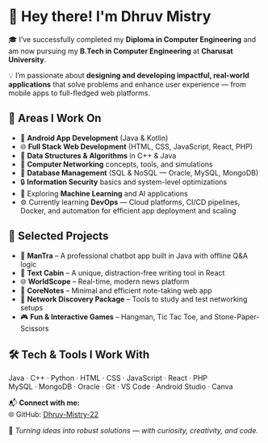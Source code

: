 # 👋 Hey there! I'm Dhruv Mistry

🎓 I’ve successfully completed my **Diploma in Computer Engineering** and am now pursuing my **B.Tech in Computer Engineering** at **Charusat University**.

💡 I’m passionate about **designing and developing impactful, real-world applications** that solve problems and enhance user experience — from mobile apps to full-fledged web platforms.

## 💬 Areas I Work On
- 📱 **Android App Development** (Java & Kotlin)  
- 🌐 **Full Stack Web Development** (HTML, CSS, JavaScript, React, PHP)  
- 🧩 **Data Structures & Algorithms** in C++ & Java  
- 📡 **Computer Networking** concepts, tools, and simulations  
- 💾 **Database Management** (SQL & NoSQL — Oracle, MySQL, MongoDB)  
- 🔒 **Information Security** basics and system-level optimizations  
- 🤖 Exploring **Machine Learning** and AI applications  
- ⚙️ Currently learning **DevOps** — Cloud platforms, CI/CD pipelines, Docker, and automation for efficient app deployment and scaling  

## 🚀 Selected Projects
- 🤖 **ManTra** – A professional chatbot app built in Java with offline Q&A logic  
- 📝 **Text Cabin** – A unique, distraction-free writing tool in React  
- 🌐 **WorldScope** – Real-time, modern news platform  
- 📓 **CoreNotes** – Minimal and efficient note-taking web app  
- 📡 **Network Discovery Package** – Tools to study and test networking setups  
- 🎮 **Fun & Interactive Games** – Hangman, Tic Tac Toe, and Stone-Paper-Scissors  

## 🛠️ Tech & Tools I Work With
Java · C++ · Python · HTML · CSS · JavaScript · React · PHP  
MySQL · MongoDB · Oracle · Git · VS Code · Android Studio · Canva  

📬 **Connect with me:**  
🌐 GitHub: [Dhruv-Mistry-22](https://github.com/Dhruv-Mistry-22)  

🌟 *Turning ideas into robust solutions — with curiosity, creativity, and code.*

